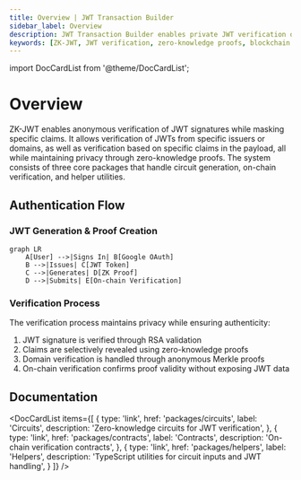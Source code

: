 ```yaml
---
title: Overview | JWT Transaction Builder
sidebar_label: Overview
description: JWT Transaction Builder enables private JWT verification on-chain using zero-knowledge proofs, allowing selective claim disclosure and domain-based verification while maintaining anonymity
keywords: [ZK-JWT, JWT verification, zero-knowledge proofs, blockchain authentication, selective disclosure, anonymous verification, RSA validation, Merkle proofs, privacy-preserving authentication]
---
```


import DocCardList from '@theme/DocCardList';

# Overview

ZK-JWT enables anonymous verification of JWT signatures while masking specific claims. It allows verification of JWTs from specific issuers or domains, as well as verification based on specific claims in the payload, all while maintaining privacy through zero-knowledge proofs. The system consists of three core packages that handle circuit generation, on-chain verification, and helper utilities.

## Authentication Flow

### JWT Generation & Proof Creation

```mermaid
graph LR
    A[User] -->|Signs In| B[Google OAuth]
    B -->|Issues| C[JWT Token]
    C -->|Generates| D[ZK Proof]
    D -->|Submits| E[On-chain Verification]
```

### Verification Process

The verification process maintains privacy while ensuring authenticity:
1. JWT signature is verified through RSA validation
2. Claims are selectively revealed using zero-knowledge proofs
3. Domain verification is handled through anonymous Merkle proofs
4. On-chain verification confirms proof validity without exposing JWT data

## Documentation

<DocCardList 
  items={[
    {
      type: 'link',
      href: 'packages/circuits',
      label: 'Circuits',
      description: 'Zero-knowledge circuits for JWT verification',
    },
    {
      type: 'link',
      href: 'packages/contracts',
      label: 'Contracts',
      description: 'On-chain verification contracts',
    },
    {
      type: 'link',
      href: 'packages/helpers',
      label: 'Helpers',
      description: 'TypeScript utilities for circuit inputs and JWT handling',
    }
  ]}
/>
